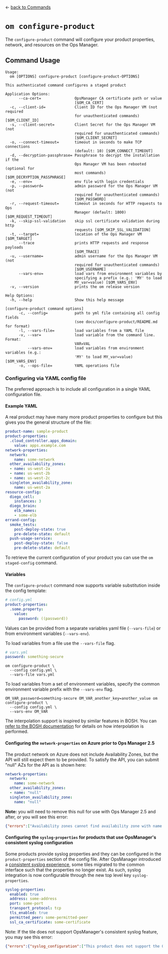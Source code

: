 <!--- This file is autogenerated from the files in docsgenerator/templates/configure-product --->
&larr; [back to Commands](../README.md)

# `om configure-product`

The `configure-product` command will configure your product properties, network, and resources on the Ops Manager.

## Command Usage
```
Usage:
  om [OPTIONS] configure-product [configure-product-OPTIONS]

This authenticated command configures a staged product

Application Options:
      --ca-cert=               OpsManager CA certificate path or value
                               [$OM_CA_CERT]
  -c, --client-id=             Client ID for the Ops Manager VM (not required
                               for unauthenticated commands) [$OM_CLIENT_ID]
  -s, --client-secret=         Client Secret for the Ops Manager VM (not
                               required for unauthenticated commands)
                               [$OM_CLIENT_SECRET]
  -o, --connect-timeout=       timeout in seconds to make TCP connections
                               (default: 10) [$OM_CONNECT_TIMEOUT]
  -d, --decryption-passphrase= Passphrase to decrypt the installation if the
                               Ops Manager VM has been rebooted (optional for
                               most commands) [$OM_DECRYPTION_PASSPHRASE]
  -e, --env=                   env file with login credentials
  -p, --password=              admin password for the Ops Manager VM (not
                               required for unauthenticated commands)
                               [$OM_PASSWORD]
  -r, --request-timeout=       timeout in seconds for HTTP requests to Ops
                               Manager (default: 1800) [$OM_REQUEST_TIMEOUT]
  -k, --skip-ssl-validation    skip ssl certificate validation during http
                               requests [$OM_SKIP_SSL_VALIDATION]
  -t, --target=                location of the Ops Manager VM [$OM_TARGET]
      --trace                  prints HTTP requests and response payloads
                               [$OM_TRACE]
  -u, --username=              admin username for the Ops Manager VM (not
                               required for unauthenticated commands)
                               [$OM_USERNAME]
      --vars-env=              load vars from environment variables by
                               specifying a prefix (e.g.: 'MY' to load
                               MY_var=value) [$OM_VARS_ENV]
  -v, --version                prints the om release version

Help Options:
  -h, --help                   Show this help message

[configure-product command options]
      -c, --config=            path to yml file containing all config fields
                               (see docs/configure-product/README.md for format)
      -l, --vars-file=         load variables from a YAML file
      -v, --var=               load variable from the command line. Format:
                               VAR=VAL
          --vars-env=          load variables from environment variables (e.g.:
                               'MY' to load MY_var=value) [$OM_VARS_ENV]
      -o, --ops-file=          YAML operations file
```

### Configuring via YAML config file

The preferred approach is to include all configuration in a single YAML
configuration file.

#### Example YAML

A real product may have many more product properties to configure but this gives
you the general structure of the file:

```yaml
product-name: sample-product
product-properties:
  .cloud_controller.apps_domain:
    value: apps.example.com
network-properties:
  network:
    name: some-network
  other_availability_zones:
  - name: us-west-2a
  - name: us-west-2b
  - name: us-west-2c
  singleton_availability_zone:
    name: us-west-2a
resource-config:
  diego_cell:
    instances: 3
  diego_brain:
    elb_names:
    - some-elb
errand-config:
  smoke_tests:
    post-deploy-state: true
    pre-delete-state: default
  push-usage-service:
    post-deploy-state: false
    pre-delete-state: default
```

To retrieve the current configuration of your product you can use the `om
staged-config` command.

#### Variables

The `configure-product` command now supports variable substitution inside the config template:

```yaml
# config.yml
product-properties:
  .some.property:
    value:
      password: ((password))
```

Values can be provided from a separate variables yaml file (`--vars-file`) or from environment variables (`--vars-env`).

To load variables from a file use the `--vars-file` flag.

```yaml
# vars.yml
password: something-secure
```

```
om configure-product \
  --config config.yml \
  --vars-file vars.yml
```

To load variables from a set of environment variables, specify the common
environment variable prefix with the `--vars-env` flag.

```
OM_VAR_password=something-secure OM_VAR_another_key=another_value om configure-product \
  --config config.yml \
  --vars-env OM_VAR
```

The interpolation support is inspired by similar features in BOSH. You can
[refer to the BOSH documentation](https://bosh.io/docs/cli-int/) for details on how interpolation
is performed.

#### Configuring the `network-properties` on Azure prior to Ops Manager 2.5

The product network on Azure does not include Availability Zones, but the API will still expect them to be provided.
To satisfy the API, you can submit "null" AZs for the API as is shown here:

```yaml
network-properties:
  network:
    name: some-network
  other_availability_zones:
  - name: "null"
  singleton_availability_zone:
    name: "null"
```

**Note:** you will need to remove this null
for use with Ops Manager 2.5 and after, or you will see this error:
```json
{"errors":["Availability zones cannot find availability zone with name null"]}
```

#### Configuring the `syslog-properties` for products that use OpsManager's consistent syslog configuration

Some products provide syslog properties and they can be configured in the `product-properties` section of the config file.
After OpsManager introduced a [consistent syslog experience](https://docs.pivotal.io/pivotalcf/2-4/pcf-release-notes/opsmanager-rn.html#consistent-syslog),
some tiles migrated to the common interface such that the properties no longer exist. As such, syslog integration is now configurable through the new top level key `syslog-properties`.

```yaml
syslog-properties:
  enabled: true
  address: some-address
  port: some-port
  transport_protocol: tcp
  tls_enabled: true
  permitted_peer: some-permitted-peer
  ssl_ca_certificate: some-certificate
```

Note: If the tile does not support OpsManager's consistent syslog feature, you may see this error:
```json
{"errors":{"syslog_configuration":["This product does not support the Ops Manager consistent syslog configuration feature. If the product supports custom syslog configuration, those properties can be set via the /api/v0/staged/products/:product_guid/properties endpoint.\n"]}}
```